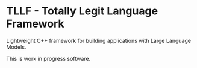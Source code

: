 # TLLF - Totally Legit Language Framework

Lightweight C++ framework for building applications with Large Language Models.

This is work in progress software.

